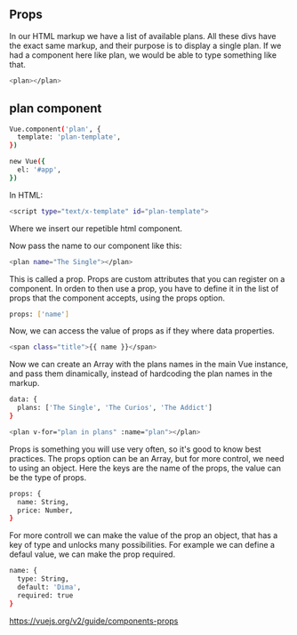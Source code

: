## Props
In our HTML markup we have a list of available plans.
All these divs have the exact same markup, and their purpose is to display a single plan.
If we had a component here like plan, we would be able to type something like that.
```sh
<plan></plan>
```

## plan component
```sh
Vue.component('plan', {
  template: 'plan-template',
})

new Vue({
  el: '#app',
})
```
In HTML: 
```sh
<script type="text/x-template" id="plan-template">
```
Where we insert our repetible html component.

Now pass the name to our component like this:
```sh
<plan name="The Single"></plan>
```
This is called a prop.
Props are custom attributes that you can register on a component.
In orden to then use a prop, you have to define it in the list of props that the component accepts,
using the props option.
```sh
props: ['name']
```
Now, we can access the value of props as if they where data properties.
```sh
<span class="title">{{ name }}</span>
```
Now we can create an Array with the plans names in the main Vue instance,
and pass them dinamically, instead of hardcoding the plan names in the markup.
```sh
data: {
  plans: ['The Single', 'The Curios', 'The Addict']
}
```
```sh
<plan v-for="plan in plans" :name="plan"></plan>
```

Props is something you will use very often, so it's good to know best practices.
The props option can be an Array, but for more control, we need to using an object.
Here the keys are the name of the props, 
the value can be the type of props.
```sh
props: {
  name: String,
  price: Number,
}
```
For more controll we can make the value of the prop an object, that has a key of type 
and unlocks many possibilities. For example we can define a defaul value, we can make the prop required.
```sh
name: {
  type: String,
  default: 'Dima',
  required: true
} 
```
https://vuejs.org/v2/guide/components-props

